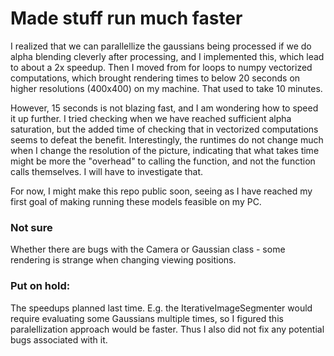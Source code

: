 # Made stuff run much faster
I realized that we can parallellize the gaussians being processed if we do alpha blending cleverly after processing, and I implemented this, which lead to about a 2x speedup.
Then I moved from for loops to numpy vectorized computations, which brought rendering times to below 20 seconds on higher resolutions (400x400) on my machine. 
That used to take 10 minutes.

However, 15 seconds is not blazing fast, and I am wondering how to speed it up further.
I tried checking when we have reached sufficient alpha saturation, but the added time of checking that in vectorized computations seems to defeat the benefit.
Interestingly, the runtimes do not change much when I change the resolution of the picture, indicating that what takes time might be more the "overhead" to calling the function, and not the function calls themselves. 
I will have to investigate that.

For now, I might make this repo public soon, seeing as I have reached my first goal of making running these models feasible on my PC.

### Not sure
Whether there are bugs with the Camera or Gaussian class - some rendering is strange when changing viewing positions.

### Put on hold:
The speedups planned last time.
E.g. the IterativeImageSegmenter would require evaluating some Gaussians multiple times, so I figured this paralellization approach would be faster. 
Thus I also did not fix any potential bugs associated with it.
